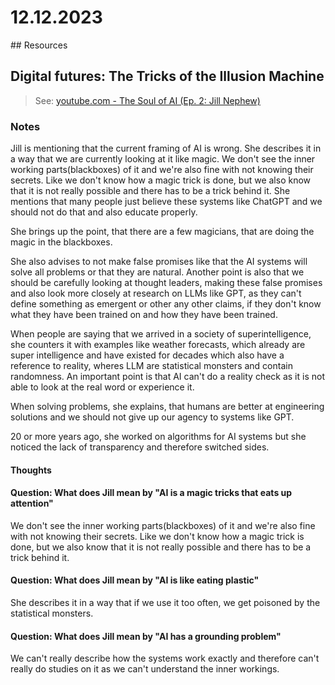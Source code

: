 # 12.12.2023

## Resources

## Digital futures: The Tricks of the Illusion Machine

> See: [youtube.com - The Soul of AI (Ep. 2: Jill Nephew)](https://www.youtube.com/watch?v=wtXa6F-thL0&ab_channel=TheIntegralStage)

### Notes
Jill is mentioning that the current framing of AI is wrong. She describes it in a way that we are currently looking at it like magic. We don't see the inner working parts(blackboxes) of it and we're also fine with not knowing their secrets. Like we don't know how a magic trick is done, but we also know that it is not really possible and there has to be a trick behind it. She mentions that many people just believe these systems like ChatGPT and we should not do that and also educate properly.

She brings up the point, that there are a few magicians, that are doing the magic in the blackboxes.

She also advises to not make false promises like that the AI systems will solve all problems or that they are natural. Another point is also that we should be carefully looking at thought leaders, making these false promises and also look more closely at research on LLMs like GPT, as they can't define something as emergent or other any other claims, if they don't know what they have been trained on and how they have been trained.

When people are saying that we arrived in a society of superintelligence, she counters it with examples like weather forecasts, which already are super intelligence and have existed for decades which also have a reference to reality, wheres LLM are statistical monsters and contain randomness. An important point is that AI can't do a reality check as it is not able to look at the real word or experience it.

When solving problems, she explains, that humans are better at engineering solutions and we should not give up our agency to systems like GPT.

20 or more years ago, she worked on algorithms for AI systems but she noticed the lack of transparency and therefore switched sides.


#### Thoughts

#### Question: What does Jill mean by "AI is a magic tricks that eats up attention"
We don't see the inner working parts(blackboxes) of it and we're also fine with not knowing their secrets. Like we don't know how a magic trick is done, but we also know that it is not really possible and there has to be a trick behind it.

#### Question: What does Jill mean by "AI is like eating plastic"
She describes it in a way that if we use it too often, we get poisoned by the statistical monsters.

#### Question: What does Jill mean by "AI has a grounding problem"
We can't really describe how the systems work exactly and therefore can't really do studies on it as we can't understand the inner workings.